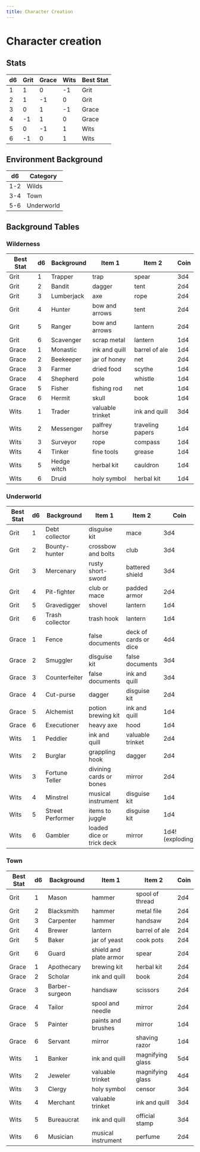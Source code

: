 ```yaml
---
title: Character Creation
---
```



# Character creation

## Stats
| d6  | Grit | Grace | Wits | Best Stat |
| --- | ---- | ----- | ---- | --------- |
| 1   | 1    | 0     | -1   | Grit      |
| 2   | 1    | -1    | 0    | Grit      |
| 3   | 0    | 1     | -1   | Grace     |
| 4   | -1   | 1     | 0    | Grace     |
| 5   | 0    | -1    | 1    | Wits      |
| 6   | -1   | 0     | 1    | Wits      |

## Environment Background
| d6   | Category   |
| ---- | ---------- |
| 1-2  | Wilds      |
| 3-4  | Town       |
| 5-6  | Underworld |

## Background Tables
### Wilderness
| Best Stat | d6   | Background  | Item 1           | Item 2           | Coin |
| --------- | ---- | ----------- | ---------------- | ---------------- | ---- |
| Grit      | 1    | Trapper     | trap             | spear            | 3d4  |
| Grit      | 2    | Bandit      | dagger           | tent             | 2d4  |
| Grit      | 3    | Lumberjack  | axe              | rope             | 2d4  |
| Grit      | 4    | Hunter      | bow and arrows   | tent             | 2d4  |
| Grit      | 5    | Ranger      | bow and arrows   | lantern          | 2d4  |
| Grit      | 6    | Scavenger   | scrap metal      | lantern          | 1d4  |
| Grace     | 1    | Monastic    | ink and quill    | barrel of ale    | 1d4  |
| Grace     | 2    | Beekeeper   | jar of honey     | net              | 2d4  |
| Grace     | 3    | Farmer      | dried food       | scythe           | 1d4  |
| Grace     | 4    | Shepherd    | pole             | whistle          | 1d4  |
| Grace     | 5    | Fisher      | fishing rod      | net              | 1d4  |
| Grace     | 6    | Hermit      | skull            | book             | 1d4  |
| Wits      | 1    | Trader      | valuable trinket | ink and quill    | 3d4  |
| Wits      | 2    | Messenger   | palfrey horse    | traveling papers | 1d4  |
| Wits      | 3    | Surveyor    | rope             | compass          | 1d4  |
| Wits      | 4    | Tinker      | fine tools       | grease           | 1d4  |
| Wits      | 5    | Hedge witch | herbal kit       | cauldron         | 1d4  |
| Wits      | 6    | Druid       | holy symbol      | herbal kit       | 1d4  |

### Underworld
| Best Stat | d6   | Background       | Item 1                    | Item 2                | Coin             |
| --------- | ---- | ---------------- | ------------------------- | --------------------- | ---------------- |
| Grit      | 1    | Debt collector   | disguise kit              | mace                  | 3d4              |
| Grit      | 2    | Bounty-hunter    | crossbow and bolts        | club                  | 3d4              |
| Grit      | 3    | Mercenary        | rusty short-sword         | battered shield       | 3d4              |
| Grit      | 4    | Pit-fighter      | club or mace              | padded armor          | 2d4              |
| Grit      | 5    | Gravedigger      | shovel                    | lantern               | 1d4              |
| Grit      | 6    | Trash collector  | trash hook                | lantern               | 1d4              |
| Grace     | 1    | Fence            | false documents           | deck of cards or dice | 4d4              |
| Grace     | 2    | Smuggler         | disguise kit              | false documents       | 3d4              |
| Grace     | 3    | Counterfeiter    | false documents           | ink and quill         | 3d4              |
| Grace     | 4    | Cut-purse        | dagger                    | disguise kit          | 2d4              |
| Grace     | 5    | Alchemist        | potion brewing kit        | ink and quill         | 1d4              |
| Grace     | 6    | Executioner      | heavy axe                 | hood                  | 1d4              |
| Wits      | 1    | Peddler          | ink and quill             | valuable trinket      | 2d4              |
| Wits      | 2    | Burglar          | grappling hook            | dagger                | 2d4              |
| Wits      | 3    | Fortune Teller   | divining cards or bones   | mirror                | 2d4              |
| Wits      | 4    | Minstrel         | musical instrument        | disguise kit          | 1d4              |
| Wits      | 5    | Street Performer | items to juggle           | disguise kit          | 1d4              |
| Wits      | 6    | Gambler          | loaded dice or trick deck | mirror                | 1d4! (exploding) |

### Town
| Best Stat | d6   | Background     | Item 1                 | Item 2           | Coin |
| --------- | ---- | -------------- | ---------------------- | ---------------- | ---- |
| Grit      | 1    | Mason          | hammer                 | spool of thread  | 2d4  |
| Grit      | 2    | Blacksmith     | hammer                 | metal file       | 2d4  |
| Grit      | 3    | Carpenter      | hammer                 | handsaw          | 2d4  |
| Grit      | 4    | Brewer         | lantern                | barrel of ale    | 2d4  |
| Grit      | 5    | Baker          | jar of yeast           | cook pots        | 2d4  |
| Grit      | 6    | Guard          | shield and plate armor | spear            | 2d4  |
| Grace     | 1    | Apothecary     | brewing kit            | herbal kit       | 2d4  |
| Grace     | 2    | Scholar        | ink and quill          | book             | 2d4  |
| Grace     | 3    | Barber-surgeon | handsaw                | scissors         | 2d4  |
| Grace     | 4    | Tailor         | spool and needle       | mirror           | 2d4  |
| Grace     | 5    | Painter        | paints and brushes     | mirror           | 1d4  |
| Grace     | 6    | Servant        | mirror                 | shaving razor    | 1d4  |
| Wits      | 1    | Banker         | ink and quill          | magnifying glass | 5d4  |
| Wits      | 2    | Jeweler        | valuable trinket       | magnifying glass | 4d4  |
| Wits      | 3    | Clergy         | holy symbol            | censor           | 3d4  |
| Wits      | 4    | Merchant       | valuable trinket       | ink and quill    | 3d4  |
| Wits      | 5    | Bureaucrat     | ink and quill          | official stamp   | 3d4  |
| Wits      | 6    | Musician       | musical instrument     | perfume          | 2d4  |

